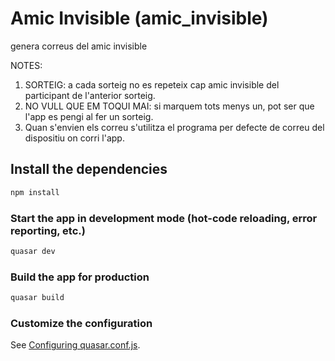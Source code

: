 # Amic Invisible (amic_invisible)

genera correus del amic invisible

NOTES:
1. SORTEIG: a cada sorteig no es repeteix cap amic invisible del participant de l'anterior sorteig.
2. NO VULL QUE EM TOQUI MAI: si marquem tots menys un, pot ser que l'app es pengi al fer un sorteig.
3. Quan s'envien els correu s'utilitza el programa per defecte de correu del dispositiu on corri l'app.

## Install the dependencies
```bash
npm install
```

### Start the app in development mode (hot-code reloading, error reporting, etc.)
```bash
quasar dev
```

### Build the app for production
```bash
quasar build
```

### Customize the configuration
See [Configuring quasar.conf.js](https://quasar.dev/quasar-cli/quasar-conf-js).
